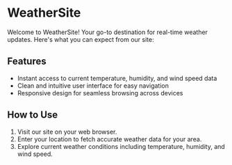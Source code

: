 # WeatherSite

Welcome to WeatherSite! Your go-to destination for real-time weather updates. Here's what you can expect from our site:

## Features
- Instant access to current temperature, humidity, and wind speed data
- Clean and intuitive user interface for easy navigation
- Responsive design for seamless browsing across devices

## How to Use
1. Visit our site on your web browser.
2. Enter your location to fetch accurate weather data for your area.
3. Explore current weather conditions including temperature, humidity, and wind speed.

